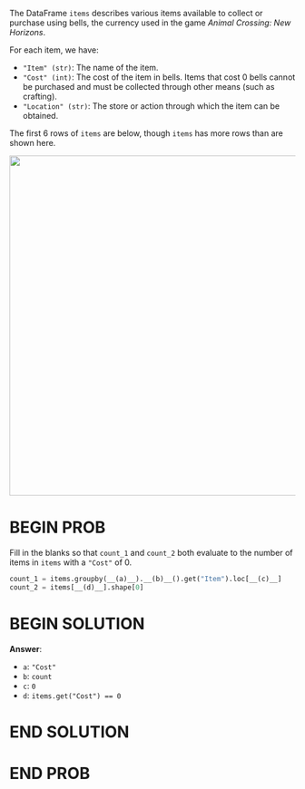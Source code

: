 The DataFrame `items` describes various items available to collect or purchase using bells, the currency used in the game _Animal Crossing: New Horizons_.

For each item, we have:

- `"Item" (str)`: The name of the item.
- `"Cost" (int)`: The cost of the item in bells. Items that cost 0 bells cannot be purchased and must be collected through other means (such as crafting).
- `"Location" (str)`: The store or action through which the item can be obtained.

The first 6 rows of `items` are below, though `items` has more rows than are shown here.

<center><img src="../assets/images/disc03/items.png" width=600></center>

# BEGIN PROB

Fill in the blanks so that `count_1` and `count_2` both evaluate to the
number of items in `items` with a `"Cost"` of 0.

```py
count_1 = items.groupby(__(a)__).__(b)__().get("Item").loc[__(c)__]
count_2 = items[__(d)__].shape[0]
```

# BEGIN SOLUTION

**Answer**:

- `a`: `"Cost"`
- `b`: `count`
- `c`: `0`
- `d`: `items.get("Cost") == 0`

# END SOLUTION

# END PROB
